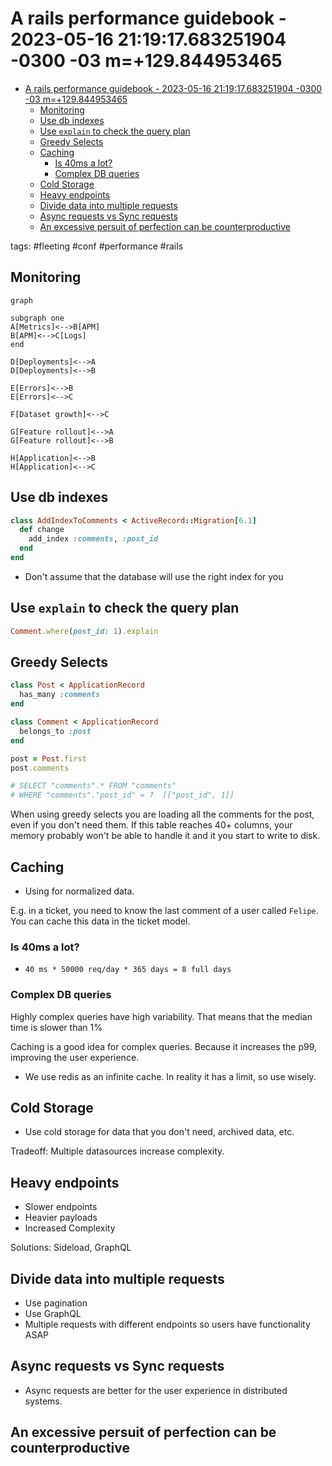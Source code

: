 # A rails performance guidebook - 2023-05-16 21:19:17.683251904 -0300 -03 m=+129.844953465

<!--toc:start-->
- [A rails performance guidebook - 2023-05-16 21:19:17.683251904 -0300 -03 m=+129.844953465](#a-rails-performance-guidebook-2023-05-16-211917683251904-0300-03-m129844953465)
  - [Monitoring](#monitoring)
  - [Use db indexes](#use-db-indexes)
  - [Use `explain` to check the query plan](#use-explain-to-check-the-query-plan)
  - [Greedy Selects](#greedy-selects)
  - [Caching](#caching)
    - [Is 40ms a lot?](#is-40ms-a-lot)
    - [Complex DB queries](#complex-db-queries)
  - [Cold Storage](#cold-storage)
  - [Heavy endpoints](#heavy-endpoints)
  - [Divide data into multiple requests](#divide-data-into-multiple-requests)
  - [Async requests vs Sync requests](#async-requests-vs-sync-requests)
  - [An excessive persuit of perfection can be counterproductive](#an-excessive-persuit-of-perfection-can-be-counterproductive)
<!--toc:end-->

tags: #fleeting #conf #performance #rails


## Monitoring

```mermaid
graph

subgraph one
A[Metrics]<-->B[APM]
B[APM]<-->C[Logs]
end

D[Deployments]<-->A
D[Deployments]<-->B

E[Errors]<-->B
E[Errors]<-->C

F[Dataset growth]<-->C

G[Feature rollout]<-->A
G[Feature rollout]<-->B

H[Application]<-->B
H[Application]<-->C
```

## Use db indexes

```ruby
class AddIndexToComments < ActiveRecord::Migration[6.1]
  def change
    add_index :comments, :post_id
  end
end
```

*   Don't assume that the database will use the
    right index for you

## Use `explain` to check the query plan

```ruby
Comment.where(post_id: 1).explain
```

## Greedy Selects

```ruby
class Post < ApplicationRecord
  has_many :comments
end

class Comment < ApplicationRecord
  belongs_to :post
end

post = Post.first
post.comments

# SELECT "comments".* FROM "comments" 
# WHERE "comments"."post_id" = ?  [["post_id", 1]]
```

When using greedy selects you are loading all the
comments for the post, even if you don't need them.
If this table reaches 40+ columns, your memory probably
won't be able to handle it and it you start to write
to disk.

## Caching

*   Using for normalized data.

E.g. in a ticket, you need to know the last comment
of a user called `Felipe`. You can cache this data
in the ticket model.

### Is 40ms a lot?

*   `40 ms * 50000 req/day * 365 days = 8 full days`

### Complex DB queries

Highly complex queries have high variability.
That means that the median time is slower than 1%

Caching is a good idea for complex queries.
Because it increases the p99, improving the user
experience.

*   We use redis as an infinite cache. In reality
    it has a limit, so use wisely.

## Cold Storage

*   Use cold storage for data that you don't need, archived
    data, etc.

Tradeoff: Multiple datasources increase complexity.

## Heavy endpoints

*   Slower endpoints
*   Heavier payloads
*   Increased Complexity

Solutions: Sideload, GraphQL

## Divide data into multiple requests

*   Use pagination
*   Use GraphQL
*   Multiple requests with different endpoints
    so users have functionality ASAP

## Async requests vs Sync requests

*   Async requests are better for the user experience
    in distributed systems.

## An excessive persuit of perfection can be counterproductive
